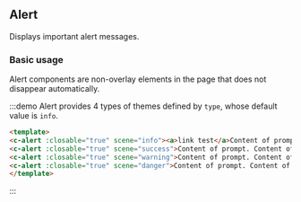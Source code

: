 ## Alert

Displays important alert messages.

### Basic usage

Alert components are non-overlay elements in the page that does not disappear automatically.

:::demo Alert provides 4 types of themes defined by `type`, whose default value is `info`.

```html
<template>
<c-alert :closable="true" scene="info"><a>link test</a>Content of prompt. Content of prompt. Content of prompt. Content of prompt.</c-alert>
<c-alert :closable="true" scene="success">Content of prompt. Content of prompt. Content of prompt. Content of prompt.</c-alert>
<c-alert :closable="true" scene="warning">Content of prompt. Content of prompt. Content of prompt. Content of prompt.</c-alert>
<c-alert :closable="true" scene="danger">Content of prompt. Content of prompt. Content of prompt. Content of prompt.</c-alert>
</template>
```
:::